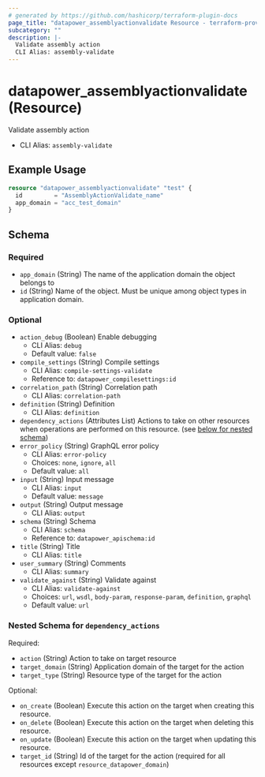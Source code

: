 ```yaml
---
# generated by https://github.com/hashicorp/terraform-plugin-docs
page_title: "datapower_assemblyactionvalidate Resource - terraform-provider-datapower"
subcategory: ""
description: |-
  Validate assembly action
  CLI Alias: assembly-validate
---
```


# datapower_assemblyactionvalidate (Resource)

Validate assembly action
  - CLI Alias: `assembly-validate`

## Example Usage

```terraform
resource "datapower_assemblyactionvalidate" "test" {
  id         = "AssemblyActionValidate_name"
  app_domain = "acc_test_domain"
}
```

<!-- schema generated by tfplugindocs -->
## Schema

### Required

- `app_domain` (String) The name of the application domain the object belongs to
- `id` (String) Name of the object. Must be unique among object types in application domain.

### Optional

- `action_debug` (Boolean) Enable debugging
  - CLI Alias: `debug`
  - Default value: `false`
- `compile_settings` (String) Compile settings
  - CLI Alias: `compile-settings-validate`
  - Reference to: `datapower_compilesettings:id`
- `correlation_path` (String) Correlation path
  - CLI Alias: `correlation-path`
- `definition` (String) Definition
  - CLI Alias: `definition`
- `dependency_actions` (Attributes List) Actions to take on other resources when operations are performed on this resource. (see [below for nested schema](#nestedatt--dependency_actions))
- `error_policy` (String) GraphQL error policy
  - CLI Alias: `error-policy`
  - Choices: `none`, `ignore`, `all`
  - Default value: `all`
- `input` (String) Input message
  - CLI Alias: `input`
  - Default value: `message`
- `output` (String) Output message
  - CLI Alias: `output`
- `schema` (String) Schema
  - CLI Alias: `schema`
  - Reference to: `datapower_apischema:id`
- `title` (String) Title
  - CLI Alias: `title`
- `user_summary` (String) Comments
  - CLI Alias: `summary`
- `validate_against` (String) Validate against
  - CLI Alias: `validate-against`
  - Choices: `url`, `wsdl`, `body-param`, `response-param`, `definition`, `graphql`
  - Default value: `url`

<a id="nestedatt--dependency_actions"></a>
### Nested Schema for `dependency_actions`

Required:

- `action` (String) Action to take on target resource
- `target_domain` (String) Application domain of the target for the action
- `target_type` (String) Resource type of the target for the action

Optional:

- `on_create` (Boolean) Execute this action on the target when creating this resource.
- `on_delete` (Boolean) Execute this action on the target when deleting this resource.
- `on_update` (Boolean) Execute this action on the target when updating this resource.
- `target_id` (String) Id of the target for the action (required for all resources except `resource_datapower_domain`)

